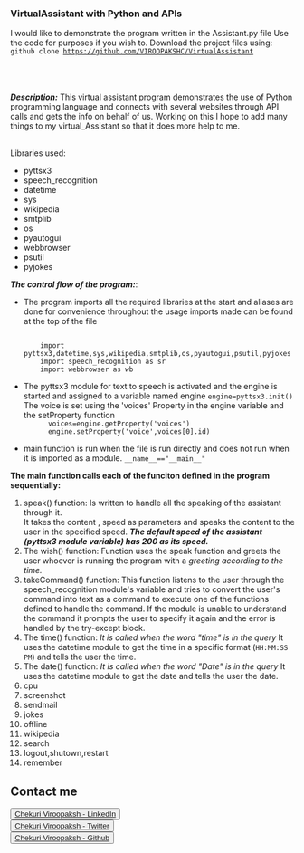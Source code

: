 ### VirtualAssistant with Python and APIs
I would like to demonstrate the program written in the Assistant.py file
Use the code for purposes if you wish to.
Download the project files using:<br>
<code>github clone https://github.com/VIROOPAKSHC/VirtualAssistant </code>
<br>
<br>
<br>

<i><b>Description:</b></i>
This virtual assistant program demonstrates the use of Python programming language and connects with several websites through API calls and gets the info on behalf of us. 
Working on this I hope to add many things to my virtual_Assistant so that it does more help to me. <br>
<br>


Libraries used:
<ul>
  <li>pyttsx3</li>
  <li>speech_recognition</li>
  <li>datetime</li>
  <li>sys</li>
  <li>wikipedia</li>
  <li>smtplib</li>
  <li>os</li>
  <li>pyautogui</li>
  <li>webbrowser</li>
  <li>psutil</li>
  <li>pyjokes</li>
</ul>

<b><em>The control flow of the program:</em></b>:
<ul>
  <li>
    The program imports all the required libraries at the start and aliases are done for convenience throughout the usage
    imports made can be found at the top of the file <br>
    <p><code>
    import pyttsx3,datetime,sys,wikipedia,smtplib,os,pyautogui,psutil,pyjokes
    import speech_recognition as sr 
    import webbrowser as wb </code></p>
   
  </li>
  <li>
  The pyttsx3 module for text to speech is activated and the engine is started
  and assigned to a variable named engine
  <code>engine=pyttsx3.init()</code>
  The voice is set using the 'voices' Property in the engine variable and the setProperty function
    <code>
      voices=engine.getProperty('voices')
      engine.setProperty('voice',voices[0].id)
    </code>
  </li>
   
  <li>
    main function is run when the file is run directly and does not run when it is imported as a module.
    <code>__name__=="__main__"</code>
  </li>
</ul>
  
  <b>The main function calls each of the funciton defined in the program sequentially:</b>
<ol>
    <li>
    speak() function:
      Is written to handle all the speaking of the assistant through it. <br>
      It takes the content , speed as parameters and speaks the content to the user in the specified speed. <em><b> The default speed of the assistant (pyttsx3 module variable) has 200 as its speed. </b></em>
    </li>
  <li>
      The wish() function:
      Function uses the speak function and greets the user whoever is running the program
      with a <i>greeting according to the time.</i>
    </li>
  <li> 
    takeCommand() function:
      This function listens to the user through the speech_recognition module's variable and tries to convert the user's command into text as a command to execute one of the functions defined to handle the command.
      If the module is unable to understand the command it prompts the user to specify it again and the error is handled by the try-except block. 
  </li>
  <li>
      The time() function:
      <em> It is called when the word "time" is in the query </em>
      It uses the datetime module to get the time in a specific format (<code>HH:MM:SS PM</code>)
      and tells the user the time.
    </li>
  
  <li>The date() function:
      <em> It is called when the word "Date" is in the query </em>
      It uses the datetime module to get the date and tells the user the date.
    </li>
      <li>cpu</li>
    <li>screenshot</li>
    <li>sendmail</li>
    <li>jokes</li>
    <li>offline</li>
    <li>wikipedia</li>
    <li>search</li>
    <li>logout,shutown,restart</li>
    <li>remember</li>
 
</ol>
  
## <b>Contact me</b>
<button><a href="https://www.linkedin.com/in/viroopaksh-chekuri-9997301a7/">Chekuri Viroopaksh - LinkedIn</a></button> <br>
  <button><a href="https://twitter.com/ViroopakshC">Chekuri Viroopaksh - Twitter</a></button> <br>
  <button><a href="https://github.com/VIROOPAKSHC/">Chekuri Viroopaksh - Github</a></button> <br>
